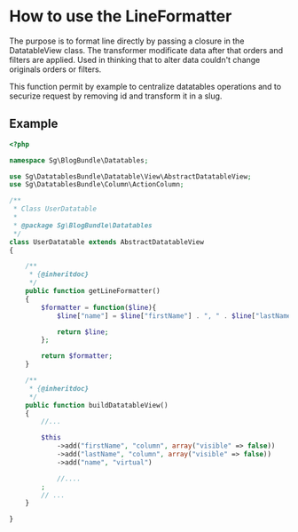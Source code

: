 # How to use the LineFormatter

The purpose is to format line directly by passing a closure in the DatatableView
class. The transformer modificate data after that orders and filters are applied.
Used in thinking that to alter data couldn't change originals orders or filters.

This function permit by example to centralize datatables operations and to
securize request by removing id and transform it in a slug.

## Example

```php
<?php

namespace Sg\BlogBundle\Datatables;

use Sg\DatatablesBundle\Datatable\View\AbstractDatatableView;
use Sg\DatatablesBundle\Column\ActionColumn;

/**
 * Class UserDatatable
 *
 * @package Sg\BlogBundle\Datatables
 */
class UserDatatable extends AbstractDatatableView
{

    /**
     * {@inheritdoc}
     */
    public function getLineFormatter()
    {
        $formatter = function($line){
            $line["name"] = $line["firstName"] . ", " . $line["lastName"];

            return $line;
        };

        return $formatter;
    }

    /**
     * {@inheritdoc}
     */
    public function buildDatatableView()
    {
        //...

        $this
            ->add("firstName", "column", array("visible" => false))
            ->add("lastName", "column", array("visible" => false))
            ->add("name", "virtual")

            //....
        ;
        // ...
    }

}
```
